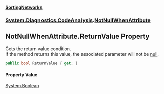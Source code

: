#### [SortingNetworks](index.md 'index')
### [System.Diagnostics.CodeAnalysis](System_Diagnostics_CodeAnalysis.md 'System.Diagnostics.CodeAnalysis').[NotNullWhenAttribute](System_Diagnostics_CodeAnalysis_NotNullWhenAttribute.md 'System.Diagnostics.CodeAnalysis.NotNullWhenAttribute')
## NotNullWhenAttribute.ReturnValue Property
Gets the return value condition.  
If the method returns this value, the associated parameter will not be [null](https://docs.microsoft.com/en-us/dotnet/csharp/language-reference/keywords/null 'https://docs.microsoft.com/en-us/dotnet/csharp/language-reference/keywords/null').  
```csharp
public bool ReturnValue { get; }
```
#### Property Value
[System.Boolean](https://docs.microsoft.com/en-us/dotnet/api/System.Boolean 'System.Boolean')
